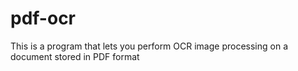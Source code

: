 # pdf-ocr
This is a program that lets you perform OCR image processing on a document stored in PDF format
